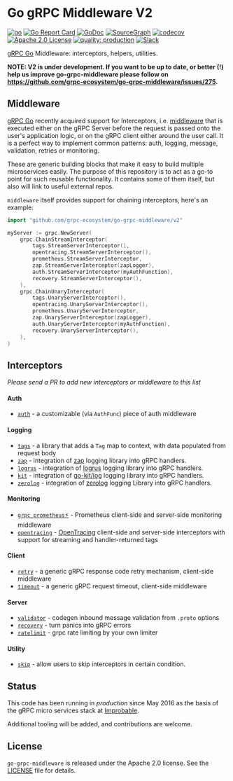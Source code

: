 # Go gRPC Middleware V2

[![go](https://github.com/grpc-ecosystem/go-grpc-middleware/workflows/go/badge.svg?branch=v2)](https://github.com/grpc-ecosystem/go-grpc-middleware/actions?query=branch%3Av2)
[![Go Report Card](https://goreportcard.com/badge/github.com/grpc-ecosystem/go-grpc-middleware)](https://goreportcard.com/report/github.com/grpc-ecosystem/go-grpc-middleware)
[![GoDoc](http://img.shields.io/badge/GoDoc-Reference-blue.svg)](https://godoc.org/github.com/grpc-ecosystem/go-grpc-middleware)
[![SourceGraph](https://sourcegraph.com/github.com/grpc-ecosystem/go-grpc-middleware/-/badge.svg)](https://sourcegraph.com/github.com/grpc-ecosystem/go-grpc-middleware/?badge)
[![codecov](https://codecov.io/gh/grpc-ecosystem/go-grpc-middleware/branch/master/graph/badge.svg)](https://codecov.io/gh/grpc-ecosystem/go-grpc-middleware)
[![Apache 2.0 License](https://img.shields.io/badge/License-Apache%202.0-blue.svg)](LICENSE)
[![quality: production](https://img.shields.io/badge/quality-production-orange.svg)](#status)
[![Slack](https://img.shields.io/badge/slack-%23grpc--middleware-brightgreen)](https://slack.com/share/IRUQCFC23/9Tm7hxRFVKKNoajQfMOcUiIk/enQtODc4ODI4NTIyMDcxLWM5NDA0ZTE4Njg5YjRjYWZkMTI5MzQwNDY3YzBjMzE1YzdjOGM5ZjI1NDNiM2JmNzI2YjM5ODE5OTRiNTEyOWE)

[gRPC Go](https://github.com/grpc/grpc-go) Middleware: interceptors, helpers, utilities.

**NOTE: V2 is under development. If you want to be up to date, or better (!) help us improve go-grpc-middleware please follow on https://github.com/grpc-ecosystem/go-grpc-middleware/issues/275.**

## Middleware

[gRPC Go](https://github.com/grpc/grpc-go) recently acquired support for
Interceptors, i.e. [middleware](https://medium.com/@matryer/writing-middleware-in-golang-and-how-go-makes-it-so-much-fun-4375c1246e81#.gv7tdlghs)
that is executed either on the gRPC Server before the request is passed onto the user's application logic, or on the gRPC client either around the user call. It is a perfect way to implement
common patterns: auth, logging, message, validation, retries or monitoring.

These are generic building blocks that make it easy to build multiple microservices easily.
The purpose of this repository is to act as a go-to point for such reusable functionality. It contains
some of them itself, but also will link to useful external repos.

`middleware` itself provides support for chaining interceptors, here's an example:

```go
import "github.com/grpc-ecosystem/go-grpc-middleware/v2"

myServer := grpc.NewServer(
    grpc.ChainStreamInterceptor(
        tags.StreamServerInterceptor(),
        opentracing.StreamServerInterceptor(),
        prometheus.StreamServerInterceptor,
        zap.StreamServerInterceptor(zapLogger),
        auth.StreamServerInterceptor(myAuthFunction),
        recovery.StreamServerInterceptor(),
    ),
    grpc.ChainUnaryInterceptor(
        tags.UnaryServerInterceptor(),
        opentracing.UnaryServerInterceptor(),
        prometheus.UnaryServerInterceptor,
        zap.UnaryServerInterceptor(zapLogger),
        auth.UnaryServerInterceptor(myAuthFunction),
        recovery.UnaryServerInterceptor(),
    ),
)
```

## Interceptors

*Please send a PR to add new interceptors or middleware to this list*

#### Auth
   * [`auth`](auth) - a customizable (via `AuthFunc`) piece of auth middleware

#### Logging

   * [`tags`](interceptors/tags) - a library that adds a `Tag` map to context, with data populated from request body
   * [`zap`](providers/zap) - integration of [zap](https://github.com/uber-go/zap) logging library into gRPC handlers.
   * [`logrus`](providers/logrus) - integration of [logrus](https://github.com/sirupsen/logrus) logging library into gRPC handlers.
   * [`kit`](providers/kit) - integration of [go-kit/log](https://github.com/go-kit/log) logging library into gRPC handlers.
   * [`zerolog`](providers/zerolog) - integration of [zerolog](https://github.com/rs/zerolog) logging Library into gRPC handlers.

#### Monitoring
   * [`grpc_prometheus`⚡](https://github.com/grpc-ecosystem/go-grpc-prometheus) - Prometheus client-side and server-side monitoring middleware
   * [`opentracing`](interceptors/tracing) - [OpenTracing](http://opentracing.io/) client-side and server-side interceptors with support for streaming and handler-returned tags

#### Client
   * [`retry`](interceptors/retry) - a generic gRPC response code retry mechanism, client-side middleware
   * [`timeout`](interceptors/timeout) - a generic gRPC request timeout, client-side middleware

#### Server
   * [`validator`](interceptors/validator) - codegen inbound message validation from `.proto` options
   * [`recovery`](interceptors/recovery) - turn panics into gRPC errors
   * [`ratelimit`](interceptors/ratelimit) - grpc rate limiting by your own limiter

#### Utility
   * [`skip`](interceptors/skip) - allow users to skip interceptors in certain condition.


## Status

This code has been running in *production* since May 2016 as the basis of the gRPC micro services stack at [Improbable](https://improbable.io).

Additional tooling will be added, and contributions are welcome.

## License

`go-grpc-middleware` is released under the Apache 2.0 license. See the [LICENSE](LICENSE) file for details.
